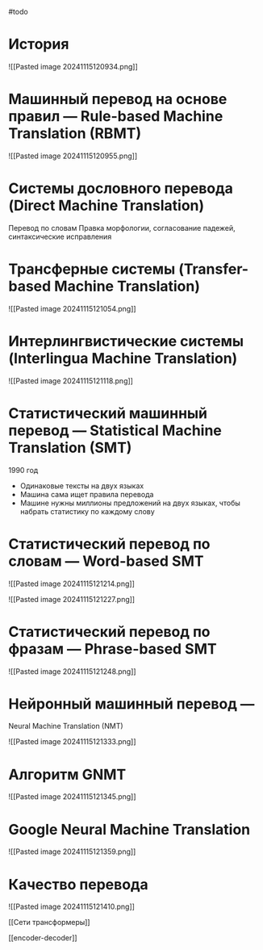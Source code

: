 #todo 
# История

![[Pasted image 20241115120934.png]]

# Машинный перевод на основе правил — Rule-based Machine Translation (RBMT)

![[Pasted image 20241115120955.png]]

# Системы дословного перевода (Direct Machine Translation)

Перевод по словам
Правка морфологии, согласование падежей, синтаксические исправления

# Трансферные системы (Transfer-based Machine Translation)

![[Pasted image 20241115121054.png]]

# Интерлингвистические системы (Interlingua Machine Translation)

![[Pasted image 20241115121118.png]]

# Статистический машинный перевод — Statistical Machine Translation (SMT)

1990 год
- Одинаковые тексты на двух языках
- Машина сама ищет правила перевода
- Машине нужны миллионы предложений на двух языках, чтобы набрать статистику по каждому слову

# Статистический перевод по словам — Word-based SMT

![[Pasted image 20241115121214.png]]

![[Pasted image 20241115121227.png]]

# Статистический перевод по фразам — Phrase-based SMT

![[Pasted image 20241115121248.png]]

# Нейронный машинный перевод —
Neural Machine Translation (NMT)

![[Pasted image 20241115121333.png]]

# Алгоритм GNMT

![[Pasted image 20241115121345.png]]

# Google Neural Machine Translation

![[Pasted image 20241115121359.png]]

# Качество перевода

![[Pasted image 20241115121410.png]]

[[Сети трансформеры]]

[[encoder-decoder]]
